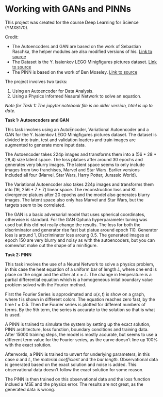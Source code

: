 # Working with GANs and PINNs
This project was created for the course Deep Learning for Science (YMX8170).

Credit:
- The Autoencoders and GAN are based on the work of Sebastian Raschka, the helper modules are also modified versions of his. [Link to source](https://github.com/rasbt/stat453-deep-learning-ss21/blob/main/L16/conv-autoencoder_mnist.ipynb)
- The Dataset is the Y. Isaienkov LEGO Minigfigures pictures dataset. [Link to source](https://www.kaggle.com/datasets/ihelon/lego-minifigures-classification/data)
- The PINN is based on the work of Ben Moseley. [Link to source](https://github.com/benmoseley/DLSC-2023/blob/main/lecture-5/PINN%20demo.ipynb)

The project involves two tasks: 
1. Using an Autoencoder for Data Analysis.
2. Using a Physics Informed Neaural Network to solve an equation.

*Note for Task 1: The jupyter notebook file is an older  version, html is up to date.* 

**Task 1: Autoencoders and GAN**

This task involves using an AutoEncoder, Variational Autoencoder and a GAN for the Y. Isaienkov LEGO Minigfigures pictures dataset. 
The dataset is divided into train, test and validation loaders and train images are augmented to generate more input data.

The Autoencoder takes 224p images and transforms them into a (56 * 28 * 28,4) size latent space. The loss platues after around 30 epochs and generates very blurry images. The latent space seems to only include images from two franchises, Marvel and Star Wars. Earlier versions included all four (Marvel, Star Wars, Harry Potter, Jurassic World).

The Variational Autoencoder also takes 224p images and transforms them into (16, 256 * 7 * 7) linear space. The reconstruction loss and KL divergence platues after 20 epochs and the model also generates blurry images. The latent space also only has Marvel and Star Wars, but the targets seem to be correlated.

The GAN is a basic adversarial model that uses spherical coordinates, otherwise is standard. For the GAN Optuna hyperparameter tuning was used but this did not really change the results. The loss for both the discriminator and generator rise fast but platue around epoch 110. Generator loss is around 1, Discriminator loss aroung 0.5. The generated images at epoch 150 are very blurry and noisy as with the autoencoders, but you can somewhat make out the shape of a minifigure.

**Task 2: PINN**

This task involves the use of a Neural Network to solve a physics problem, in this case the heat equation of a uniform bar of length $L$, where one end is place on the origin and the other at $x = L$.
The change in temperature is a partial differential equation which is a homogeneous inital boundary value problem solved with the Fourier method.

First the Fourier Series is approximated and $u(x,t)$ is show on a graph, where $t$ is shown in different colors. The equation reaches zero fast, by the time $t = 0.5$. Then the Fourier series is plotted for different numbers of terms. By the 5th term, the series is accurate to the solution so that is what is used.

A PINN is trained to simulate the system by setting up the exact solution, PINN architecture, loss function, boundary conditions and training data. After 15000 training steps, the model is mostly accurate, but seems to use a different term value for the Fourier series, as the curve doesn't line up 100% with the exact solution.

Afterwords, a PINN is trained to unvert for underlying parameters, in this case $a$ and $L$, the *material coefficient* and the *bar length*. Observational data is generated based on the exact solution and noise is added. This observational data doesn't follow the exact solution for some reason. 

The PINN is then trained on this observational data and the loss function inclued a MSE and the physics error. The results are not great, as the generated data is wrong.

